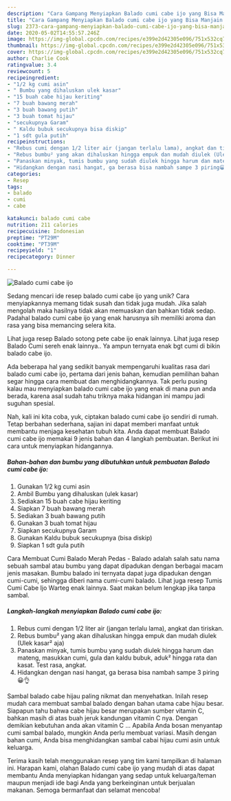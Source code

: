 ```yaml
---
description: "Cara Gampang Menyiapkan Balado cumi cabe ijo yang Bisa Manjain Lidah"
title: "Cara Gampang Menyiapkan Balado cumi cabe ijo yang Bisa Manjain Lidah"
slug: 2373-cara-gampang-menyiapkan-balado-cumi-cabe-ijo-yang-bisa-manjain-lidah
date: 2020-05-02T14:55:57.246Z
image: https://img-global.cpcdn.com/recipes/e399e2d42305e096/751x532cq70/balado-cumi-cabe-ijo-foto-resep-utama.jpg
thumbnail: https://img-global.cpcdn.com/recipes/e399e2d42305e096/751x532cq70/balado-cumi-cabe-ijo-foto-resep-utama.jpg
cover: https://img-global.cpcdn.com/recipes/e399e2d42305e096/751x532cq70/balado-cumi-cabe-ijo-foto-resep-utama.jpg
author: Charlie Cook
ratingvalue: 3.4
reviewcount: 5
recipeingredient:
- "1/2 kg cumi asin"
- " Bumbu yang dihaluskan ulek kasar"
- "15 buah cabe hijau keriting"
- "7 buah bawang merah"
- "3 buah bawang putih"
- "3 buah tomat hijau"
- "secukupnya Garam"
- " Kaldu bubuk secukupnya bisa diskip"
- "1 sdt gula putih"
recipeinstructions:
- "Rebus cumi dengan 1/2 liter air (jangan terlalu lama), angkat dan tiriskan."
- "Rebus bumbu² yang akan dihaluskan hingga empuk dan mudah diulek (Ulek kasar² aja)"
- "Panaskan minyak, tumis bumbu yang sudah diulek hingga harum dan mateng, masukkan cumi, gula dan kaldu bubuk, aduk² hingga rata dan kasat. Test rasa, angkat."
- "Hidangkan dengan nasi hangat, ga berasa bisa nambah sampe 3 piring😀👌"
categories:
- Resep
tags:
- balado
- cumi
- cabe

katakunci: balado cumi cabe 
nutrition: 211 calories
recipecuisine: Indonesian
preptime: "PT29M"
cooktime: "PT39M"
recipeyield: "1"
recipecategory: Dinner

---
```



![Balado cumi cabe ijo](https://img-global.cpcdn.com/recipes/e399e2d42305e096/751x532cq70/balado-cumi-cabe-ijo-foto-resep-utama.jpg)

Sedang mencari ide resep balado cumi cabe ijo yang unik? Cara menyiapkannya memang tidak susah dan tidak juga mudah. Jika salah mengolah maka hasilnya tidak akan memuaskan dan bahkan tidak sedap. Padahal balado cumi cabe ijo yang enak harusnya sih memiliki aroma dan rasa yang bisa memancing selera kita.

Lihat juga resep Balado sotong pete cabe ijo enak lainnya. Lihat juga resep Balado Cumi sereh enak lainnya.. Ya ampun ternyata enak bgt cumi di bikin balado cabe ijo.

Ada beberapa hal yang sedikit banyak mempengaruhi kualitas rasa dari balado cumi cabe ijo, pertama dari jenis bahan, kemudian pemilihan bahan segar hingga cara membuat dan menghidangkannya. Tak perlu pusing kalau mau menyiapkan balado cumi cabe ijo yang enak di mana pun anda berada, karena asal sudah tahu triknya maka hidangan ini mampu jadi suguhan spesial.


Nah, kali ini kita coba, yuk, ciptakan balado cumi cabe ijo sendiri di rumah. Tetap berbahan sederhana, sajian ini dapat memberi manfaat untuk membantu menjaga kesehatan tubuh kita. Anda dapat membuat Balado cumi cabe ijo memakai 9 jenis bahan dan 4 langkah pembuatan. Berikut ini cara untuk menyiapkan hidangannya.

<!--inarticleads1-->

##### Bahan-bahan dan bumbu yang dibutuhkan untuk pembuatan Balado cumi cabe ijo:

1. Gunakan 1/2 kg cumi asin
1. Ambil  Bumbu yang dihaluskan (ulek kasar)
1. Sediakan 15 buah cabe hijau keriting
1. Siapkan 7 buah bawang merah
1. Sediakan 3 buah bawang putih
1. Gunakan 3 buah tomat hijau
1. Siapkan secukupnya Garam
1. Gunakan  Kaldu bubuk secukupnya (bisa diskip)
1. Siapkan 1 sdt gula putih


Cara Membuat Cumi Balado Merah Pedas - Balado adalah salah satu nama sebuah sambal atau bumbu yang dapat dipadukan dengan berbagai macam jenis masakan. Bumbu balado ini ternyata dapat juga dipadukan dengan cumi-cumi, sehingga diberi nama cumi-cumi balado. Lihat juga resep Tumis Cumi Cabe Ijo Warteg enak lainnya. Saat makan belum lengkap jika tanpa sambal. 

<!--inarticleads2-->

##### Langkah-langkah menyiapkan Balado cumi cabe ijo:

1. Rebus cumi dengan 1/2 liter air (jangan terlalu lama), angkat dan tiriskan.
1. Rebus bumbu² yang akan dihaluskan hingga empuk dan mudah diulek (Ulek kasar² aja)
1. Panaskan minyak, tumis bumbu yang sudah diulek hingga harum dan mateng, masukkan cumi, gula dan kaldu bubuk, aduk² hingga rata dan kasat. Test rasa, angkat.
1. Hidangkan dengan nasi hangat, ga berasa bisa nambah sampe 3 piring😀👌


Sambal balado cabe hijau paling nikmat dan menyehatkan. Inilah resep mudah cara membuat sambal balado dengan bahan utama cabe hijau besar. Siapapun tahu bahwa cabe hijau besar merupakan sumber vitamin C, bahkan masih di atas buah jeruk kandungan vitamin C nya. Dengan demikian kebutuhan anda akan vitamin C … Apabila Anda bosan menyantap cumi sambal balado, mungkin Anda perlu membuat variasi. Masih dengan bahan cumi, Anda bisa menghidangkan sambal cabai hijau cumi asin untuk keluarga. 

Terima kasih telah menggunakan resep yang tim kami tampilkan di halaman ini. Harapan kami, olahan Balado cumi cabe ijo yang mudah di atas dapat membantu Anda menyiapkan hidangan yang sedap untuk keluarga/teman maupun menjadi ide bagi Anda yang berkeinginan untuk berjualan makanan. Semoga bermanfaat dan selamat mencoba!
